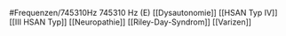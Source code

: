 #Frequenzen/745310Hz
745310 Hz (E)
[[Dysautonomie]]
[[HSAN Typ IV]]
[[III HSAN Typ]]
[[Neuropathie]]
[[Riley-Day-Syndrom]]
[[Varizen]]